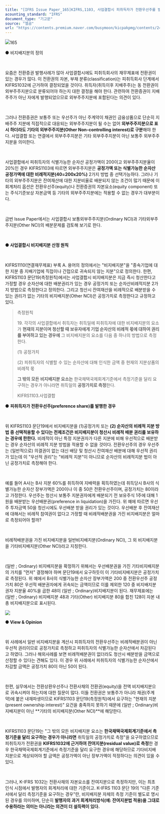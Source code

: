 ```yaml
---
title: "[IFRS Issue Paper_165]KIFRS,1103, 사업결합시 피취득자가 전환우선주를 발행한 경우 경우 비지배지분 계산방법"
acounting_standard: "IFRS"
document_type: "기고문"
source: "엘곰"
url: "https://contents.premium.naver.com/busymoon/kicpakpmg/contents/240723104019848hl"
---
```

![](https://n2.news.naver.com/l.gif?type=content)165

● 비지배지분의 정의

​

요즘은 전환증권 발행사례가 많아 사업결합시에도 피취득회사의 재무제표에 전환권이 있는 경우가 많다. 이 전환권의 자본, 부채 분류(classification)는 피취득회사 단계에서 KIFRS1032에 근거하여 결정되었을 것이다. 취득자(취득이후 지배주주)는 동 전환권이 외부주주지분으로 분류되어야 하는지 대한 결정을 해야 한다. 관련하여 전환증권이 지배주주가 아닌 자에게 발행되었으므로 외부주주지분에 포함된다는 의견이 있다.

​

그러나 전환증권은 보통주 또는 우선주가 아닌 주계약이 채권인 금융상품으로 단순히 지배주주 지분에 직접적으로 대응되는 외부주주지분이 될 수는 없어 **외부주주지분으로 표시 하더라도 기타의 외부주주지분(Other Non-controlling interest)로 구분**해야 한다. 사업결합 또는 연결에서 외부주주지분은 기타 외부주주지분이 아닌 보통주 외부주주지분을 의미한다.

​

사업결합에서 피취득자의 식별가능한 순자산 공정가액이 200이고 외부주주지분율이 20%인 경우 KIFRS1103에 따르면 외부주주지분은 **공정가액 또는 식별가능한 순자산 공정가액에 대한 비례적지분(40=200x20%)** 2가지 방법 중 선택가능하다. 그러나 기타의 외부주주지분은 잔여재산에 대한 지분비율로 배분되지 않는 조건이 많기 때문에 이 회계처리 옵션은 전환우선주(equity)나 전환증권의 자본요소(equity component) 또는 주식기준보상 자본금액 등 기타의 외부주주지분에는 적용할 수 없는 경우가 대부분이다.

​

금번 Issue Paper에서는 사업결합시 보통외부주주지분(Ordinary NCI)과 기타외부주주지분(Other NCI)의 배분문제를 검토해 보기로 한다.

​

**● 사업결합시 비지배지분 산정 원칙**

​

KIFRS1110(연결재무제표) 부록 A. 용어의 정의에서는 "비지배지분"을 "종속기업에 대한 지분 중 지배기업에 직접이나 간접으로 귀속되지 않는 지분"으로 정의한다. 한편, KIFRS1103 문단19(측정원칙)에서는 사업결합시 비지배지분은 지금 즉시 청산한다고 가정할 경우 순자산에 대한 배분권리가 있는 경우 공정가치 또는 순자산비례적지분 2가지 방법으로 측정한다고 정의한다. 그리고 청산시 잔여재산을 비례적으로 배분받을 수 있는 권리가 없는 기타의 비지배지분(Other NCI)은 공정가치로 측정한다고 규정하고 있다.

> 측정원칙
> 
> 19\. 각각의 사업결합에서 취득자는 취득일에 피취득자에 대한 비지배지분의 요소가 **현재의 지분이며 청산할 때 보유자에게 기업 순자산의 비례적 몫에 대하여 권리를 부여하고 있는 경우에** 그 비지배지분의 요소를 다음 중 하나의 방법으로 측정한다.
> 
> (1) 공정가치
> 
> (2) 피취득자의 식별할 수 있는 순자산에 대해 인식한 금액 중 현재의 지분상품의 비례적 몫
> 
> **그 밖의 모든 비지배지분 요소는** 한국채택국제회계기준에서 측정기준을 달리 요구하는 경우가 아니라면 취득일의 **공정가치로 측정**한다.
> 
> KIFRS1103.사업결합

● **피취득자가 전환우선주(preference share)를 발행한 경우**

​

위 KIFRS1103 문단19에서 비지배지분을 (1)공정가치 또는 **(2) 순자산의 비례적 지분 방법 중 선택적용할 수 있다는 전제조건은 비지배지분이 청산시 비례적 배분 권리를 보유하는 경우에 한한다.** 비례적이 아닌 특정 지분권자가 다른 지분에 비해 우선적으로 배분받는 경우 순자산의 비례적 지분 방법을 적용할 수 없을 것이다. 전환우선주의 경우 우선주는 (일반적으로) 의결권이 없는 대신 배당 및 청산시 잔여재산 배분에 대해 우선적 권리가 있는데 이 "우선적 권리"는 "비례적 지분"이 아니므로 순자산의 비례적지분 법이 아닌 공정가치로 측정해야 한다.

​

예를 들어 A사는 B사 지분 60%를 취득하여 지배력을 획득하였는데 취득당시 B사의 식별가능한 순자산 장부가액은 200이나 이 중 50은 전환우선주이며, 공정가치는 80이라고 가정한다. 우선주는 청산시 보통주 지분권자에게 배분되기 전 보유주식 1주에 대해 1원을 배분받는 우선배분권(preference in liquidation)을 가진다. 위 예에 따르면 우선주 투자금액 50을 청산시에도 우선배분 받을 권리가 있는 것이다. 우선배분 후 잔여재산에 대해서는 비례적 참여권이 없다고 가정할 때 비례적배분권을 가진 비지배지분은 얼마로 측정되어야 할까?

​

비례적배분권을 가진 비지배지분을 일반비지배지분(Ordinary NCI), 그 외 비지배지분을 기타비지배지분(Other NCI)라고 지칭한다.

​

(일반 ; Ordinary) 비지배지분을 확정하기 위해서는 우선배분권을 가진 기타비지배지분의 가치를 "먼저" 결정해야 하며 문단19에서 요구하듯이 이 기타비지배지분은 공정가치로 측정된다. 위 예에서 B사의 식별가능한 순자산 장부가액은 200 중 전환우선주 공정가치 80은 우선적 배분권자에게 귀속되는 금액이므로 이를 제외한 120 중 비지배지분권자 지분율 40%을 곱한 48이 (일반 ; Ordinary)비지배지분이 된다. 재무제표에는 (일반 ; Ordinary) 비지배지분 48과 기타(Other) 비지배지분 80을 합친 128이 자본 내 총 비지배지분으로 표시된다.

![](https://dthumb-phinf.pstatic.net/dthumb?src=%22https://postfiles.pstatic.net/MjAyMzEwMThfMjE5/MDAxNjk3NjAyOTExODYx.CmauyDvG1XbYWHU_TMAej9ZlC0OBIX9BMa7QqY8-WUcg.E4bZYCUIuQGYR39gvmsgLQB4buNaZmcYcIWqSrcUPzog.PNG.busymoon/image.png?type=w773%22&service=scs&type=w800)

**● View & Opinion**

​

위 사례에서 일반 비지배지분을 계산시 피취득자의 전환우선주는 비례적배분권이 아닌 우선적 권리이므로 공정가치로 측정하고 피취득자의 식별가능한 순자산에서 차감된다고 하였다. 그러나 해외사례를 보면 비례적배분권이 없더라도 청산시 배분받을 금액으로 산정할 수 있다는 견해도 있다. 이 경우 위 사례에서 피취득자의 식별가능한 순자산에서 차감할 금액은 공정가치 80이 아닌 50이 된다.

​

한편, 실무에서는 전환상환우선주나 전환사채의 전환권(equity)을 전액 비지배지분으로 귀속시켜야 하는지에 대한 질문이 많다. 이들 전환권은 보통주가 아니라 채권(주계약)에 붙은 내재파생이므로 KIFRS1103 문단19(측정원칙)에서 요구하는 "현재의 지분(present ownership interest)" 요건을 충족하지 못하기 때문에 (일반 ; Ordinary)비지배지분이 아닌 **기타의 비지배지분(Other NCI)**에 해당한다.

​

KIFRS1103 문단19는 "그 밖의 모든 비지배지분 요소는 **한국채택국제회계기준에서 측정기준을 달리 요구하는 경우가 아니라면** 취득일의 공정가치로 측정"을 요구하였으므로 피취득자가 전환권을 **KIFRS1032에 근거하여 잔여지분(residual value)로 측정**한 경우 한국채택국제회계기준에서 측정기준을 달리 요구한 경우에 해당하므로 기타비지배지분으로 계상되어야 할 금액은 공정가액이 아닌 장부가액이 적정하다는 의견이 있을 수 있다.

​

그러나, K-IFRS 1032는 전환사채의 자본요소를 잔여지분으로 측정하지만, 이는 최초 인식 시점에서 발행자의 회계처리에 대한 기준이고. K-IFRS 1103 문단 19의 "다른 기준서에서 달리 측정기준을 요구하는 경우"란, 비지배지분 자체의 측정 기준이 별도로 명시된 경우를 의미하며, 단순히 **발행자의 과거 회계처리방식(예: 잔여지분법 적용)을 그대로 수용하라는 의미는 아니라는 의견이 더 설득력이 있다.**